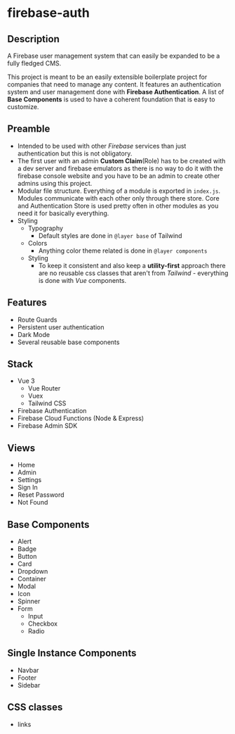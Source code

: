 # firebase-auth
## Description
A Firebase user management system that can easily be expanded to be a fully fledged CMS.


This project is meant to be an easily extensible boilerplate project for companies that need to manage any content. It features an authentication system and user management done with **Firebase Authentication**. A list of **Base Components** is used to have a coherent foundation that is easy to customize.
## Preamble
- Intended to be used with other *Firebase* services than just authentication but this is not obligatory.
- The first user with an admin **Custom Claim**(Role) has to be created with a dev server and firebase emulators as there is no way to do it with the firebase console website and you have to be an admin to create other admins using this project.
- Modular file structure. Everything of a module is exported in ```index.js```. Modules communicate with each other only through there store. Core and Authentication Store is used pretty often in other modules as you need it for basically everything.
- Styling
  - Typography
    - Default styles are done in ```@layer base``` of Tailwind
  - Colors
    - Anything color theme related is done in ```@layer components```
  - Styling
    - To keep it consistent and also keep a **utility-first** approach there are no reusable css classes that aren't from *Tailwind* - everything is done with *Vue* components.
## Features
- Route Guards
- Persistent user authentication
- Dark Mode
- Several reusable base components

## Stack
- Vue 3
  - Vue Router
  - Vuex
  - Tailwind CSS
- Firebase Authentication
- Firebase Cloud Functions (Node & Express)
- Firebase Admin SDK

## Views
- Home
- Admin
- Settings
- Sign In
- Reset Password
- Not Found
## Base Components
- Alert
- Badge
- Button
- Card
- Dropdown
- Container
- Modal
- Icon
- Spinner
- Form
  - Input
  - Checkbox
  - Radio


## Single Instance Components
- Navbar
- Footer
- Sidebar

## CSS classes
- links